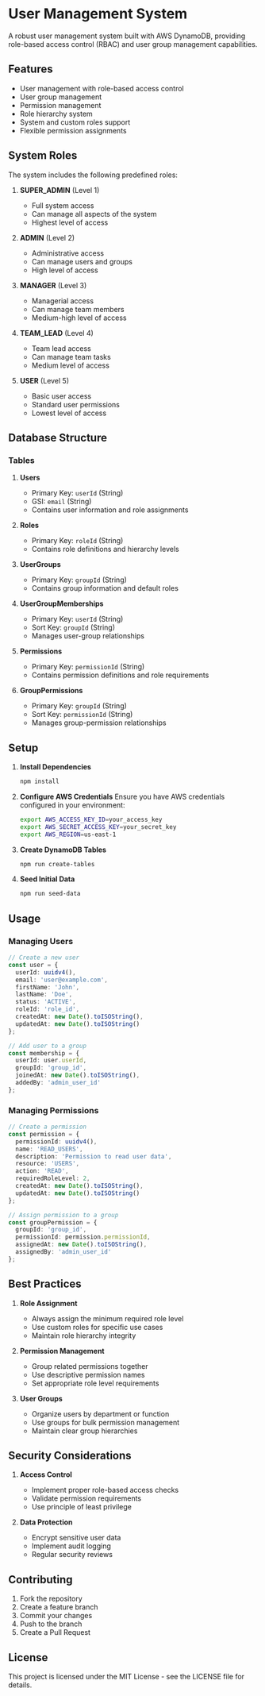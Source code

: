# User Management System

A robust user management system built with AWS DynamoDB, providing role-based access control (RBAC) and user group management capabilities.

## Features

- User management with role-based access control
- User group management
- Permission management
- Role hierarchy system
- System and custom roles support
- Flexible permission assignments

## System Roles

The system includes the following predefined roles:

1. **SUPER_ADMIN** (Level 1)
   - Full system access
   - Can manage all aspects of the system
   - Highest level of access

2. **ADMIN** (Level 2)
   - Administrative access
   - Can manage users and groups
   - High level of access

3. **MANAGER** (Level 3)
   - Managerial access
   - Can manage team members
   - Medium-high level of access

4. **TEAM_LEAD** (Level 4)
   - Team lead access
   - Can manage team tasks
   - Medium level of access

5. **USER** (Level 5)
   - Basic user access
   - Standard user permissions
   - Lowest level of access

## Database Structure

### Tables

1. **Users**
   - Primary Key: `userId` (String)
   - GSI: `email` (String)
   - Contains user information and role assignments

2. **Roles**
   - Primary Key: `roleId` (String)
   - Contains role definitions and hierarchy levels

3. **UserGroups**
   - Primary Key: `groupId` (String)
   - Contains group information and default roles

4. **UserGroupMemberships**
   - Primary Key: `userId` (String)
   - Sort Key: `groupId` (String)
   - Manages user-group relationships

5. **Permissions**
   - Primary Key: `permissionId` (String)
   - Contains permission definitions and role requirements

6. **GroupPermissions**
   - Primary Key: `groupId` (String)
   - Sort Key: `permissionId` (String)
   - Manages group-permission relationships

## Setup

1. **Install Dependencies**
   ```bash
   npm install
   ```

2. **Configure AWS Credentials**
   Ensure you have AWS credentials configured in your environment:
   ```bash
   export AWS_ACCESS_KEY_ID=your_access_key
   export AWS_SECRET_ACCESS_KEY=your_secret_key
   export AWS_REGION=us-east-1
   ```

3. **Create DynamoDB Tables**
   ```bash
   npm run create-tables
   ```

4. **Seed Initial Data**
   ```bash
   npm run seed-data
   ```

## Usage

### Managing Users

```typescript
// Create a new user
const user = {
  userId: uuidv4(),
  email: 'user@example.com',
  firstName: 'John',
  lastName: 'Doe',
  status: 'ACTIVE',
  roleId: 'role_id',
  createdAt: new Date().toISOString(),
  updatedAt: new Date().toISOString()
};

// Add user to a group
const membership = {
  userId: user.userId,
  groupId: 'group_id',
  joinedAt: new Date().toISOString(),
  addedBy: 'admin_user_id'
};
```

### Managing Permissions

```typescript
// Create a permission
const permission = {
  permissionId: uuidv4(),
  name: 'READ_USERS',
  description: 'Permission to read user data',
  resource: 'USERS',
  action: 'READ',
  requiredRoleLevel: 2,
  createdAt: new Date().toISOString(),
  updatedAt: new Date().toISOString()
};

// Assign permission to a group
const groupPermission = {
  groupId: 'group_id',
  permissionId: permission.permissionId,
  assignedAt: new Date().toISOString(),
  assignedBy: 'admin_user_id'
};
```

## Best Practices

1. **Role Assignment**
   - Always assign the minimum required role level
   - Use custom roles for specific use cases
   - Maintain role hierarchy integrity

2. **Permission Management**
   - Group related permissions together
   - Use descriptive permission names
   - Set appropriate role level requirements

3. **User Groups**
   - Organize users by department or function
   - Use groups for bulk permission management
   - Maintain clear group hierarchies

## Security Considerations

1. **Access Control**
   - Implement proper role-based access checks
   - Validate permission requirements
   - Use principle of least privilege

2. **Data Protection**
   - Encrypt sensitive user data
   - Implement audit logging
   - Regular security reviews

## Contributing

1. Fork the repository
2. Create a feature branch
3. Commit your changes
4. Push to the branch
5. Create a Pull Request

## License

This project is licensed under the MIT License - see the LICENSE file for details. 